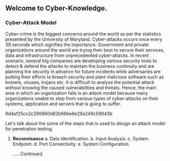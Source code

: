 ## Welcome to Cyber-Knowledge.


### Cyber-Attack Model

Cyber-crime is the biggest concerns around the world as per the statistics presented by the University of Maryland. Cyber-attacks occurs once every 39 seconds which signifies the importance. Government and private organizations around the world are trying their best to secure their services, data and infrastructure from unprecedented cyber-attacks. In recent scenario, several big companies are developing various security tools to detect & defend the attacks to maintain the business continuity and are planning the security in advance for future incidents while adversaries are putting their efforts to breach security and plant malicious software such as botnets, viruses, trojans etc. It is difficult to analyse the potential attack without knowing the caused vulnerabilities and threats. Hence, the main area in which an organization fails is an attack model because many organizations unable to stop from various types of cyber-attacks on their systems, application and servers that is going to suffer. 

9d4af25cc2c290860d82b66be6e29a249c59943b

Let's talk about the some of the steps that is used to design an attack model for penetration testing.

1. **Reconnisance**
      a. Data Identification.
      b. Input Analysis.
      c. System Endpoint.
      d. Port Connectivity.
      e. System Configuration.
      
      ......Continued.
      
 


